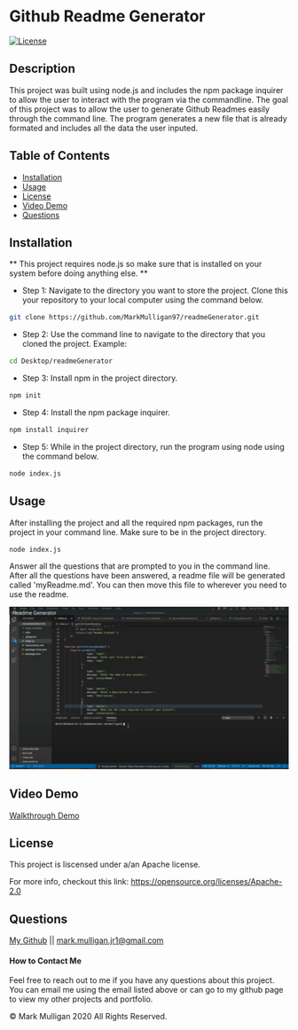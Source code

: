 # Github Readme Generator

[![License](https://img.shields.io/badge/License-Apache%202.0-blue.svg)](https://opensource.org/licenses/Apache-2.0)

## Description 
This project was built using node.js and includes the npm package inquirer to allow the user to interact with the program via the commandline. The goal of this project was to allow the user to generate Github Readmes easily through the command line.  The program generates a new file that is already formated and includes all the data the user inputed.

## Table of Contents
  
* [Installation](#installation)
* [Usage](#usage)
* [License](#license)
* [Video Demo](#video_demo)
* [Questions](#questions)
  
  
## Installation
** This project requires node.js so make sure that is installed on your system before doing anything else. **

* Step 1: Navigate to the directory you want to store the project. Clone this your repository to your local computer using the command below. 
```bash
git clone https://github.com/MarkMulligan97/readmeGenerator.git
```

* Step 2: Use the command line to navigate to the directory that you cloned the project.
Example:
```bash
cd Desktop/readmeGenerator
```

* Step 3: Install npm in the project directory.
```bash
npm init
```

* Step 4: Install the npm package inquirer.
```bash
npm install inquirer
```

* Step 5: While in the project directory, run the program using node using the command below.
```bash
node index.js
```
## Usage 
After installing the project and all the required npm packages, run the project in your command line.  Make sure to be in the project directory.
```bash
node index.js
```
Answer all the questions that are prompted to you in the command line.  
After all the questions have been answered, a readme file will be generated called 'myReadme.md'.
You can then move this file to wherever you need to use the readme.  

![Walkthrough Demo](./images/projectScreenshot.png)

## Video Demo 
[Walkthrough Demo](https://www.youtube.com/watch?v=j_06LvDGsUg&feature=youtu.be)

## License
This project is liscensed under a/an Apache license.

For more info, checkout this link:
https://opensource.org/licenses/Apache-2.0

## Questions
[My Github](https://github.com/MarkMulligan97) || mark.mulligan.jr1@gmail.com

#### How to Contact Me
Feel free to reach out to me if you have any questions about this project.  You can email me using the email listed above or can go to my github page to view my other projects and portfolio.

© Mark Mulligan 2020 All Rights Reserved.

